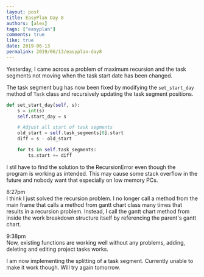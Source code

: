 ```yaml
---
layout: post
title: EasyPlan Day 8
authors: [alex]
tags: ["easyplan"]
comments: true
like: true
date: 2019-06-13
permalink: 2019/06/13/easyplan-day8
---
```

Yesterday, I came across a problem of maximum recursion and the task segments not moving when the task start date has been changed.

The task segment bug has now been fixed by modifying the ```set_start_day``` method of ```Task``` class and recursively updating the task segment positions.

```python
def set_start_day(self, s):
    s = int(s)
    self.start_day = s

    # Adjust all start of task segments
    old_start = self.task_segments[0].start
    diff = s - old_start

    for ts in self.task_segments:
        ts.start += diff
```

I stil have to find the solution to the RecursionError even though the program is working as intended. This may cause some stack overflow in the future and nobody want that especially on low memory PCs.

8:27pm  
I think I just solved the recursion problem. I no longer call a method from the main frame that calls a method from gantt chart class many times that results in a recursion problem. Instead, I call the gantt chart method from inside the work breakdown structure itself by referencing the parent's gantt chart.

9:38pm  
Now, existing functions are working well without any problems, adding, deleting and editing project tasks works.

I am now implementing the splitting of a task segment. Currently unable to make it work though. Will try again tomorrow.
